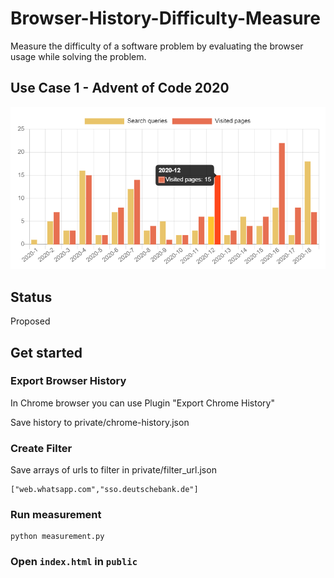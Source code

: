 # Browser-History-Difficulty-Measure
Measure the difficulty of a software problem  by evaluating the browser usage while solving the problem.

## Use Case 1 - Advent of Code 2020

![Search and Pages](searchandpages.png "Used Pages for solving Puzzles")

## Status
Proposed

## Get started

### Export Browser History
In Chrome browser you can use Plugin "Export Chrome History"

Save history to private/chrome-history.json

### Create Filter
Save arrays of urls to filter in private/filter_url.json
```
["web.whatsapp.com","sso.deutschebank.de"]
```

### Run measurement
```
python measurement.py 
```
###  Open `index.html` in `public`
 





